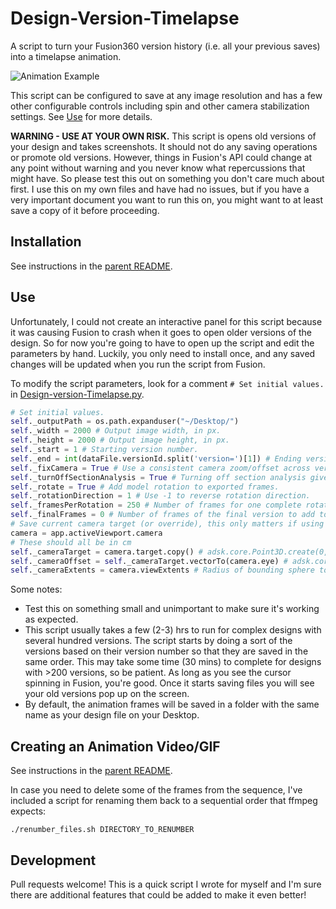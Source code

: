 # Design-Version-Timelapse
A script to turn your Fusion360 version history (i.e. all your previous saves) into a timelapse animation.

![Animation Example](docs/animation.gif)

This script can be configured to save at any image resolution and has a few other configurable controls including spin and other camera stabilization settings.  See [Use](#Use) for more details.  

**WARNING - USE AT YOUR OWN RISK.**  This script is opens old versions of your design and takes screenshots.  It should not do any saving operations or promote old versions.  However, things in Fusion's API could change at any point without warning and you never know what repercussions that might have.  So please test this out on something you don't care much about first.  I use this on my own files and have had no issues, but if you have a very important document you want to run this on, you might want to at least save a copy of it before proceeding.


## Installation

See instructions in the [parent README](https://github.com/amandaghassaei/Fusion360-Scripts#installation).


## Use

Unfortunately, I could not create an interactive panel for this script because it was causing Fusion to crash when it goes to open older versions of the design.  So for now you're going to have to open up the script and edit the parameters by hand.  Luckily, you only need to install once, and any saved changes will be updated when you run the script from Fusion.

To modify the script parameters, look for a comment `# Set initial values.` in [Design-version-Timelapse.py](Design-Version-Timelapse/Design-Version-Timelapse.py).

```py
# Set initial values.
self._outputPath = os.path.expanduser("~/Desktop/")
self._width = 2000 # Output image width, in px.
self._height = 2000 # Output image height, in px.
self._start = 1 # Starting version number.
self._end = int(dataFile.versionId.split('version=')[1]) # Ending version number (defaults to current opened version).
self._fixCamera = True # Use a consistent camera zoom/offset across versions (if False, will adjust camera to fit model boundaries for each version, I think it looks better set to True)
self._turnOffSectionAnalysis = True # Turning off section analysis gives better quality animations.
self._rotate = True # Add model rotation to exported frames.
self._rotationDirection = 1 # Use -1 to reverse rotation direction.
self._framesPerRotation = 250 # Number of frames for one complete rotation of model.
self._finalFrames = 0 # Number of frames of the final version to add to end of sequence.
# Save current camera target (or override), this only matters if using fixCamera = True.
camera = app.activeViewport.camera
# These should all be in cm
self._cameraTarget = camera.target.copy() # adsk.core.Point3D.create(0, 0, 0)
self._cameraOffset = self._cameraTarget.vectorTo(camera.eye) # adsk.core.Vector3D.create(1, 1, 1)
self._cameraExtents = camera.viewExtents # Radius of bounding sphere to fit camera view to.
```

Some notes:

- Test this on something small and unimportant to make sure it's working as expected.
- This script usually takes a few (2-3) hrs to run for complex designs with several hundred versions.  The script starts by doing a sort of the versions based on their version number so that they are saved in the same order.  This may take some time (30 mins) to complete for designs with >200 versions, so be patient.  As long as you see the cursor spinning in Fusion, you're good.  Once it starts saving files you will see your old versions pop up on the screen.
- By default, the animation frames will be saved in a folder with the same name as your design file on your Desktop.


## Creating an Animation Video/GIF

See instructions in the [parent README](https://github.com/amandaghassaei/Fusion360-Scripts#creating-an-animation-video).

In case you need to delete some of the frames from the sequence, I've included a script for renaming them back to a sequential order that ffmpeg expects:

`./renumber_files.sh DIRECTORY_TO_RENUMBER`

## Development

Pull requests welcome!  This is a quick script I wrote for myself and I'm sure there are additional features that could be added to make it even better!
